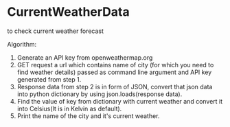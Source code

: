 # CurrentWeatherData
to check current weather forecast

Algorithm:

1. Generate an API key from openweathermap.org
2. GET request a url which contains name of city (for which you need to find weather details) passed as command line argument and API key generated from step 1.
3. Response data from step 2 is in form of JSON, convert that json data into python dictionary by using json.loads(response data).
4. Find the value of key from dictionary with current weather and convert it into Celsius(It is in Kelvin as default).
5. Print the name of the city and it's current weather. 
